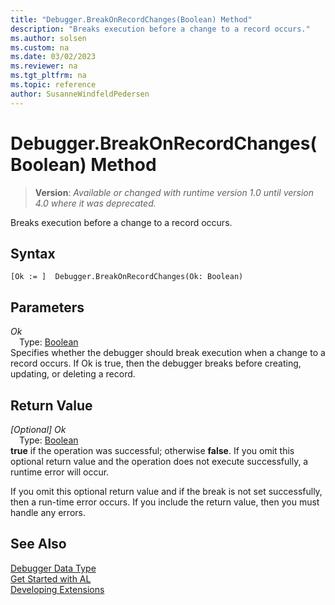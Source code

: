 ```yaml
---
title: "Debugger.BreakOnRecordChanges(Boolean) Method"
description: "Breaks execution before a change to a record occurs."
ms.author: solsen
ms.custom: na
ms.date: 03/02/2023
ms.reviewer: na
ms.tgt_pltfrm: na
ms.topic: reference
author: SusanneWindfeldPedersen
---
```

[//]: # (START>DO_NOT_EDIT)
[//]: # (IMPORTANT:Do not edit any of the content between here and the END>DO_NOT_EDIT.)
[//]: # (Any modifications should be made in the .xml files in the ModernDev repo.)
# Debugger.BreakOnRecordChanges(Boolean) Method
> **Version**: _Available or changed with runtime version 1.0 until version 4.0 where it was deprecated._

Breaks execution before a change to a record occurs.


## Syntax
```AL
[Ok := ]  Debugger.BreakOnRecordChanges(Ok: Boolean)
```
## Parameters
*Ok*  
&emsp;Type: [Boolean](../boolean/boolean-data-type.md)  
Specifies whether the debugger should break execution when a change to a record occurs. If Ok is true, then the debugger breaks before creating, updating, or deleting a record.  


## Return Value
*[Optional] Ok*  
&emsp;Type: [Boolean](../boolean/boolean-data-type.md)  
**true** if the operation was successful; otherwise **false**.   If you omit this optional return value and the operation does not execute successfully, a runtime error will occur.  


[//]: # (IMPORTANT: END>DO_NOT_EDIT)

If you omit this optional return value and if the break is not set successfully, then a run-time error occurs. If you include the return value, then you must handle any errors.

## See Also
[Debugger Data Type](debugger-data-type.md)  
[Get Started with AL](../../devenv-get-started.md)  
[Developing Extensions](../../devenv-dev-overview.md)